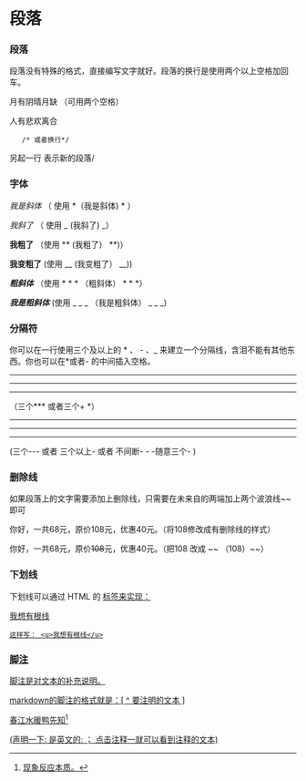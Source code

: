 # 段落

### 段落

段落没有特殊的格式，直接编写文字就好。段落的换行是使用两个以上空格加回车。

  月有阴晴月缺  （可用两个空格）

  人有悲欢离合 

```
   /* 或者换行*/
```

  另起一行 表示新的段落/



### 字体

*我是斜体* （ 使用 *（我是斜体) * ）

_我斜了_ （ 使用  _ (我斜了) _）

**我粗了** （使用 ** (我粗了） **)）

__我变粗了__ (使用 __ (我变粗了） __))

***粗斜体*** （使用 * * * （粗斜体） * * *）

___我是粗斜体___ (使用 _ _ _ （我是粗斜体） _ _ _)



### 分隔符  

你可以在一行使用三个及以上的 * 、 - 、_ 来建立一个分隔线，含泪不能有其他东西。你也可以在*或者- 的中间插入空格。

------

------

------

（三个*** 或者三个+ *）

------

------

------

 (三个---  或者 三个以上- 或者 不间断- - -随意三个- )

### 删除线

如果段落上的文字需要添加上删除线，只需要在未来自的两端加上两个波浪线~~即可

你好，一共68元，原价108元，优惠40元。（将108修改成有删除线的样式）

你好，一共68元，原价~~108~~元，优惠40元。（把108 改成 ~~ （108）~~）



### 下划线

下划线可以通过 HTML 的 **<u>** 标签来实现：

<u>我想有根线</u>  

```
这样写： <u>我想有根线</u>

```

### 脚注

脚注是对文本的补充说明。

markdown的脚注的格式就是：[ ^ 要注明的文本 ]

 

春江水暖鸭先知[^注释一]

[^注释一]: 现象反应本质。

(声明一下: 是英文的:   ； 点击注释一就可以看到注释的文本)


